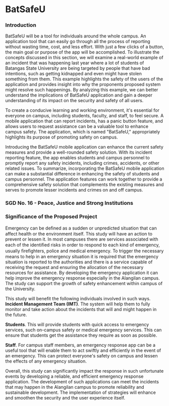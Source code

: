 # BatSafeU

### Introduction

BatSafeU will be a tool for individuals around the whole campus. An application tool that can easily go through all the process of reporting without wasting time, cost, and less effort. With just a few clicks of a button, the main goal or purpose of the app will be accomplished.  To illustrate the concepts discussed in this section, we will examine a real-world example of an incident that was happening last year where a lot of students of Batangas State University are being targeted by people that have bad intentions, such as getting kidnapped and even might have stolen something from them. This example highlights the safety of the users of the application and provides insight into why the proponents proposed system might resolve such happenings. By analyzing this example, we can better understand the implications of BatSafeU application and gain a deeper understanding of its impact on the security and safety of all users. 

To create a conducive learning and working environment, it's essential for everyone on campus, including students, faculty, and staff, to feel secure. A mobile application that can report incidents, has a panic button feature, and allows users to request assistance can be a valuable tool to enhance campus safety. The application, which is named "BatSafeU," appropriately highlights its purpose of promoting safety on campus.

Introducing the BatSafeU mobile application can enhance the current safety measures and provide a well-rounded safety solution. With its incident reporting feature, the app enables students and campus personnel to promptly report any safety incidents, including crimes, accidents, or other related issues.
To summarize, incorporating the BatSafeU mobile application can make a substantial difference in enhancing the safety of students and campus personnel. The application features can work together to provide a comprehensive safety solution that complements the existing measures and serves to promote lesser incidents and crimes on and off campus.


### SGD No. 16 - Peace, Justice and Strong Institutions


### Significance of the Proposed Project
Emergency can be deﬁned as a sudden or unpredicted situation that can affect health or the environment itself. This study will have an action to prevent or lessen it. In most campuses there are services associated with each of the identiﬁed risks in order to respond to each kind of emergency, usually ﬁreﬁghters, police and medical emergency. To trigger the necessary means to help in an emergency situation it is required that the emergency situation is reported to the authorities and there is a service capable of receiving the request and ensuring the allocation of the necessary resources for assistance. By developing the emergency application it can help improve the emergency response especially in the Alangilan campus. The study can support the growth of safety enhancement within campus of the University.

This study will benefit the following individuals involved in such ways.
**Incident Management Team (IMT)**. The system will help them to fully monitor and take action about the incidents that will and might happen in the future. 

**Students**. This will provide students with quick access to emergency services, such on-campus safety or medical emergency services. This can ensure that students get the assistance they require as soon as possible.

**Staff**. For campus staff members, an emergency response app can be a useful tool that will enable them to act swiftly and efficiently in the event of an emergency. This can protect everyone's safety on campus and lessen the effects of any emergency situation.

Overall, this study can significantly impact the response in such unfortunate events by developing a reliable, and efficient emergency response application. The development of such applications can meet the incidents that may happen in the Alangilan campus to promote reliability and sustainable development. The implementation of strategies will enhance and smoothen the security and the user experience itself.
